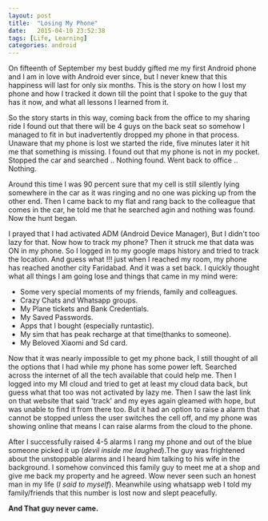 ```yaml
---
layout: post
title:  "Losing My Phone"
date:   2015-04-10 23:52:38
tags: [Life, Learning]
categories: android
---
```



On fifteenth of September my best buddy gifted me my first Android phone and I am in love with Android ever since, but I never knew that this happiness will last for only six months.
This is the story on how I lost my phone and how I tracked it down till the point that I spoke to the guy that has it now, and what all lessons I learned from it.

So the story starts in this way, coming back from the office to my sharing ride I found out that there will be 4 guys on the back seat so somehow I managed to fit in but inadvertently dropped my phone in that process.
Unaware that my phone is lost we started the ride, five minutes later it hit me that something is missing. I found out that my phone is not in my pocket. Stopped the car and searched .. Nothing found. Went back to office .. Nothing.

Around this time I was 90 percent sure that my cell is still silently lying somewhere in the car as it was ringing and no one was picking up from the other end.
Then I came back to my flat and rang back to the colleague that comes in the car, he told me that he searched agin and nothing was found. Now the hunt began.

I prayed that I had activated ADM (Android Device Manager), But I didn't too lazy for that. Now how to track my phone? Then it struck me that data was ON in my phone. So I logged in to my google maps history and tried to track the location.
And guess what !!! just when I reached my room, my phone has reached another city Faridabad. And it was a set back. I quickly thought what all things I am  going lose and things that came in my mind were:


- Some very special moments of my friends, family and colleagues.
- Crazy Chats and Whatsapp groups.
- My Plane tickets and Bank Credentials.
- My Saved Passwords.
- Apps that I bought (especially runtastic).
- My sim that has peak recharge at that time(thanks to someone).
- My Beloved Xiaomi and Sd card.


Now that it was nearly impossible to get my phone back, I still thought of all the options that I had while my phone has some power left. Searched across the internet of all the tech available that could help me.
Then I logged into my MI cloud and tried to get at least my cloud data back, but guess what that too was not activated by lazy me. Then I saw the last link on that website that said 'track' and my eyes again gleamed with hope, but was unable to find it from there too. But it had an option to raise a alarm that cannot be stopped unless the user switches the cell off, and my phone was showing online that means I can raise alarms from the cloud to the phone.

After I successfully raised 4-5 alarms I rang my phone and out of the blue someone picked it up (*devil inside me laughed*).The guy was frightened about the unstoppable alarms and I heard him talking to his wife in the background.
I somehow convinced this family guy to meet me at a shop and give me back my property and he agreed. Wow never seen such an honest man in my life (*I said to myself*).
Meanwhile using whatsapp web I told my family/friends that this number is lost now and slept peacefully.

**And That guy never came.**
